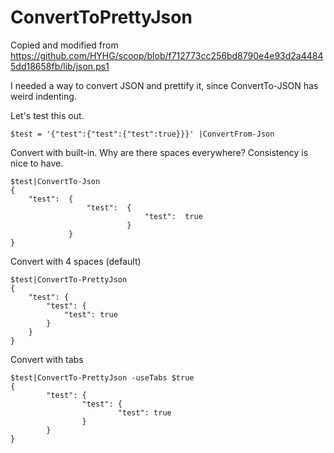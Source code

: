 # ConvertToPrettyJson

Copied and modified from https://github.com/HYHG/scoop/blob/f712773cc256bd8790e4e93d2a44845dd18658fb/lib/json.ps1

I needed a way to convert JSON and prettify it, since ConvertTo-JSON has weird indenting.

Let's test this out.
```
$test = '{"test":{"test":{"test":true}}}' |ConvertFrom-Json

```

Convert with built-in.  Why are there spaces everywhere? Consistency is nice to have.
```
$test|ConvertTo-Json
{
    "test":  {
                 "test":  {
                              "test":  true
                          }
             }
}
```

Convert with 4 spaces (default)
```
$test|ConvertTo-PrettyJson
{
    "test": {
        "test": {
            "test": true
        }
    }
}
```

Convert with tabs
```
$test|ConvertTo-PrettyJson -useTabs $true
{
        "test": {
                "test": {
                        "test": true
                }
        }
}
```

